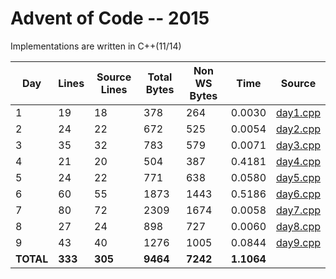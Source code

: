 # Advent of Code -- 2015

Implementations are written in C++(11/14)

Day | Lines | Source Lines | Total Bytes | Non WS Bytes | Time | Source
----|-------|--------------|-------------|--------------|------|-------
1 | 19 | 18 | 378 | 264 | 0.0030 | [day1.cpp](https://github.com/willkill07/adventofcode/blob/master/src/day1.cpp)
2 | 24 | 22 | 672 | 525 | 0.0054 | [day2.cpp](https://github.com/willkill07/adventofcode/blob/master/src/day2.cpp)
3 | 35 | 32 | 783 | 579 | 0.0071 | [day3.cpp](https://github.com/willkill07/adventofcode/blob/master/src/day3.cpp)
4 | 21 | 20 | 504 | 387 | 0.4181 | [day4.cpp](https://github.com/willkill07/adventofcode/blob/master/src/day4.cpp)
5 | 24 | 22 | 771 | 638 | 0.0580 | [day5.cpp](https://github.com/willkill07/adventofcode/blob/master/src/day5.cpp)
6 | 60 | 55 | 1873 | 1443 | 0.5186 | [day6.cpp](https://github.com/willkill07/adventofcode/blob/master/src/day6.cpp)
7 | 80 | 72 | 2309 | 1674 | 0.0058 | [day7.cpp](https://github.com/willkill07/adventofcode/blob/master/src/day7.cpp)
8 | 27 | 24 | 898 | 727 | 0.0060 | [day8.cpp](https://github.com/willkill07/adventofcode/blob/master/src/day8.cpp)
9 | 43 | 40 | 1276 | 1005 | 0.0844 | [day9.cpp](https://github.com/willkill07/adventofcode/blob/master/src/day9.cpp)
**TOTAL** | **333** | **305** | **9464** | **7242** | **1.1064** |
